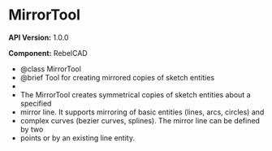 # MirrorTool

**API Version:** 1.0.0

**Component:** RebelCAD

* @class MirrorTool
 * @brief Tool for creating mirrored copies of sketch entities
 * 
 * The MirrorTool creates symmetrical copies of sketch entities about a specified
 * mirror line. It supports mirroring of basic entities (lines, arcs, circles) and
 * complex curves (bezier curves, splines). The mirror line can be defined by two
 * points or by an existing line entity.

